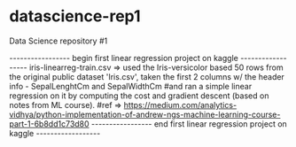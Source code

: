# datascience-rep1
Data Science repository #1

----------------- begin first linear regression project on kaggle ------------------
iris-linearreg-train.csv => used the Iris-versicolor based 50 rows from the original public dataset 'Iris.csv', 
taken the first 2 columns w/ the header info - SepalLenghtCm and SepalWidthCm 
#and ran a simple linear regression on it by computing the cost and gradient descent (based on notes from ML course).
#ref => https://medium.com/analytics-vidhya/python-implementation-of-andrew-ngs-machine-learning-course-part-1-6b8dd1c73d80
----------------- end first linear regression project on kaggle ------------------
